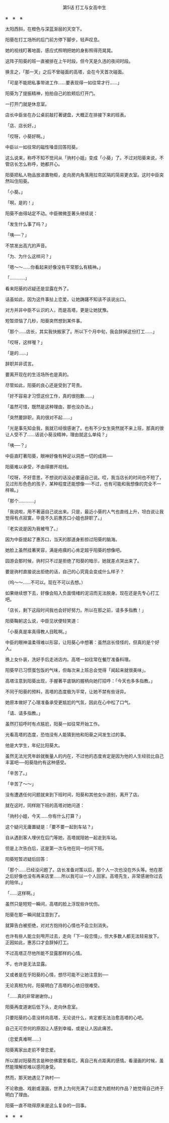 <p align="center">第5话 打工与女高中生</p>

※　※　※

太阳西斜，在橙色与深蓝渐层的天空下。

阳葵在打工场所的后门前方停下脚步，轻声叹息。

她的视线盯著地面，感应式照明把她的身影照得亮晃晃。

这阵子阳葵的班一直被排在上午时段，但今天是久违的夜间时段。

换言之，「那一天」之后不曾碰面的高塔，会在今天首次碰面。

「可是不能把私事带进工作……要表现得一如往常才行……」

阳葵为了提振精神，拍拍自己的脸颊后打开门。

一打开门就是休息室。

店长中臣坐在办公桌前敲打著键盘，大概正在排接下来的班表。

「店、店长好。」

「哎呀，小葵好啊。」

中臣以一如往常的磁性嗓音回答阳葵。

这么说来，称呼不知不觉间从「驹村小姐」变成「小葵」了。不过对阳葵来说，不管店长怎么称呼，她都开心。

阳葵把私人物品放进置物柜，走向房内角落用拉帘区隔的简易更衣室。这时中臣突然叫住阳葵。

「小葵。」

「啊，是的！」

阳葵不由得站定不动。中臣微微歪著头继续说：

「发生什么事了吗？」

「咦──？」

不禁发出高亢的声音。

「为、为什么这样问？」

「嗯～～……你看起来好像没有平常那么有精神。」

「…………」

看来阳葵的迟疑还是显露在外了。

话虽如此，因为这件事扯上恋爱，让她踌躇不知该不该说出口。

对方并非中臣不认识的人，而是高塔，更是让她犹豫。

短暂烦恼了几秒，阳葵突然想到某件事。

「那个……店长，其实我快搬家了。所以下个月中旬，我会辞掉这份打工……」

「哎呀，这样喔？」

「是的……」

辞职并非谎言。

要离开现在的生活场所也是真的。

尽管如此，阳葵的良心还是受到了苛责。

「好不容易才习惯这份工作，真的很抱歉……」

「虽然可惜，既然是这种理由，那也没办法。」

「突然要辞职，真的很对不起……」

「光是事先知会我，我就已经很感谢了。也有不少女生突然就不来上班，那真的很让人受不了……话说小葵没精神，理由就这么单纯？」

「咦──？」

中臣直盯著阳葵，眼神好像有种足以洞悉一切的成熟──

阳葵难以承受，不由得挪开视线。

「哎呀，不好意思，不想说的话没必要逼自己说。哎，我当店长的时间也不短了，见过形形色色的孩子，某种程度还能想像──不过，也有可能和我想像的完全不一样嘛。」

「那个…………」

「我说啦，用不著逼自己说出来。只是，最近小葵的人气也直线上升，坦白说让我觉得有点寂寞，毕竟不久前惠苏口小姐也辞职了。」

『老实说是因为我被甩了。』

因为中臣提起了惠苏口，当天的那道身影掠过阳葵的脑海。

她脸上虽然挂著笑容，满是疮痍的心肯定超乎阳葵的想像吧。

园游会那时候，驹村只不过是拒绝了阳葵的暗示，她就差点哭出来了。

要是驹村直接说出拒绝的话，自己的心究竟会变成什么样子？

（呜～～……不可以。现在不可以去想。）

如果继续想下去，好像会陷入负面情绪的泥沼而无法脱身。现在还是先专心打工吧。

「店长，剩下这段时间我也会好好努力。所以在那之前，请多多指教！」

阳葵鞠躬这么说，中臣见状便轻笑道：

「小葵真是率真得教人目眩啊。」

中臣的眼神温柔得难以形容，让阳葵心中想著：虽然店长怪怪的，但真的是个好人。

换上女仆装，洗好手后走进店内。高塔一如往常在餐厅准备料理。

阳葵早已习惯蛋包饭的气味，但每次来上班总会觉得「闻起来就很美味」。

高塔注意到阳葵出现，手握著平底锅的握柄向她打招呼：「今天也多多指教。」

不同于阳葵的预料，高塔的态度极为平常，让她不禁有些讶异。

她原本做好了心理准备承受更尴尬的气氛，因此在心中松了口气。

「请、请多指教。」

虽然打招呼时有点尴尬，阳葵一如往常开始工作。

光看高塔的态度，恐怕没有人能猜到他和阳葵之间发生过的事。

他是大学生，年纪比阳葵大。

虽然无法光凭年龄就衡量人的内在，不过他的态度肯定是因为他的人生经验比自己丰富吧──阳葵隐约有这种感受。

「辛苦了。」

「辛苦了～～」

没有遭遇任何问题就来到下班时间，阳葵和其他女仆道别，离开了店。

就在这时，同样刚下班的高塔对她问道：

「驹村小姐，今天……你有什么打算？」

这个疑问无庸置疑是：「要不要一起到车站？」

自从遇到客人埋伏在后门等她，高塔就陪她一起走到车站。

但是上次告白后，这是第一次与他在同一时间下班。

阳葵短暂迟疑后回答：

「那个……已经没问题了。店长准备对策以后，那个人一次也没在外头等。他在那之后好像也没有再来店里……所以我可以一个人回家。高塔先生，非常感谢你过去的陪伴。」

「……这样啊。」

虽然只是短短一瞬间，高塔的脸上浮现些许忧伤。

阳葵在那一瞬间就注意到了。

就算告白被拒绝，对对方抱持的心情也不会立刻消失。

也许有些人能立刻甩开过去，走向「下一段恋情」，但大多数人都无法轻易放下。正因如此，惠苏口才会辞掉打工。

不过高塔正尽他所能不显露那样的心情。

不，也许是无法显露。

又或者是在乎阳葵的心情，想尽可能不让她注意到──

无论真相为何，阳葵明白了高塔的心依旧很难受。

「……真的非常谢谢你。」

阳葵再度道谢后低下头，走向休息室。

只要阳葵的心意没转向高塔，无论说什么，肯定都无法治愈高塔的心吧。

自己无可奈何的原因让人感到幸福，或是让人因此痛苦。

（恋爱真难啊……）

阳葵离家出走前不曾恋爱。

所以那对阳葵而言是种彷佛雾里看花，离自己有点距离的感情。看漫画的时候，虽然能理解却难以感同身受。

然而，那天她遇见了驹村──

不论歌曲、戏剧或漫画，世界上为何充满了以恋爱为题材的作品？她觉得自己终于明白了理由。

阳葵一直不晓得原来是这么复杂的一回事。

※　※　※

